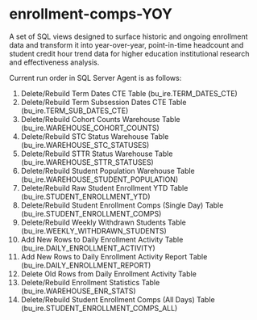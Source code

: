 # enrollment-comps-YOY
A set of SQL views designed to surface historic and ongoing enrollment data and transform it into year-over-year, point-in-time headcount and student credit hour trend data for higher education institutional research and effectiveness analysis.

Current run order in SQL Server Agent is as follows:
1. Delete/Rebuild Term Dates CTE Table (bu_ire.TERM_DATES_CTE)
2. Delete/Rebuild Term Subsession Dates CTE Table (bu_ire.TERM_SUB_DATES_CTE)
3. Delete/Rebuild Cohort Counts Warehouse Table (bu_ire.WAREHOUSE_COHORT_COUNTS)
4. Delete/Rebuild STC Status Warehouse Table (bu_ire.WAREHOUSE_STC_STATUSES)
5. Delete/Rebuild STTR Status Warehouse Table (bu_ire.WAREHOUSE_STTR_STATUSES)
6. Delete/Rebuild Student Population Warehouse Table (bu_ire.WAREHOUSE_STUDENT_POPULATION)
7. Delete/Rebuild Raw Student Enrollment YTD Table (bu_ire.STUDENT_ENROLLMENT_YTD)
8. Delete/Rebuild Student Enrollment Comps (Single Day) Table (bu_ire.STUDENT_ENROLLMENT_COMPS)
9. Delete/Rebuild Weekly Withdrawn Students Table (bu_ire.WEEKLY_WITHDRAWN_STUDENTS)
10. Add New Rows to Daily Enrollment Activity Table (bu_ire.DAILY_ENROLLMENT_ACTIVITY)
11. Add New Rows to Daily Enrollment Activity Report Table (bu_ire.DAILY_ENROLLMENT_REPORT)
12. Delete Old Rows from Daily Enrollment Activity Table
13. Delete/Rebuild Enrollment Statistics Table (bu_ire.WAREHOUSE_ENR_STATS)
14. Delete/Rebuild Student Enrollment Comps (All Days) Table (bu_ire.STUDENT_ENROLLMENT_COMPS_ALL)
